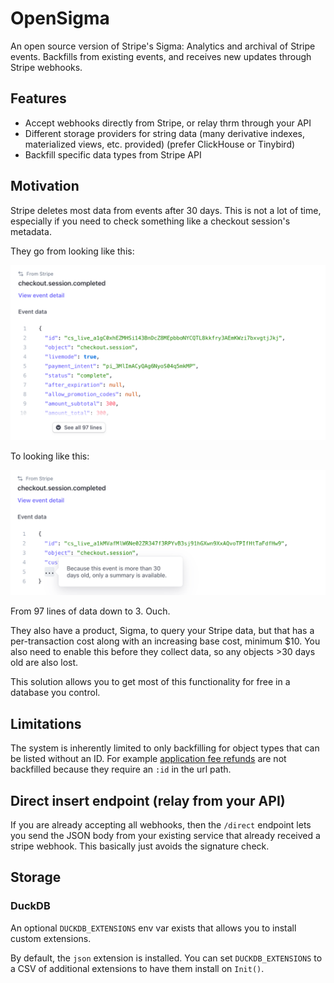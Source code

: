 # OpenSigma

An open source version of Stripe's Sigma: Analytics and archival of Stripe events. Backfills from existing events, and receives new updates through Stripe webhooks.


## Features

- Accept webhooks directly from Stripe, or relay thrm through your API
- Different storage providers for string data (many derivative indexes, materialized views, etc. provided) (prefer ClickHouse or Tinybird)
- Backfill specific data types from Stripe API

## Motivation

Stripe deletes most data from events after 30 days. This is not a lot of time, especially if you need to check something like a checkout session's metadata.

They go from looking like this:

![normal](/assets/normal.png)

To looking like this:

![expired](/assets/expired.png)

From 97 lines of data down to 3. Ouch.

They also have a product, Sigma, to query your Stripe data, but that has a per-transaction cost along with an increasing base cost, minimum $10. You also need to enable this before they collect data, so any objects >30 days old are also lost.

This solution allows you to get most of this functionality for free in a database you control.

## Limitations

The system is inherently limited to only backfilling for object types that can be listed without an ID. For example [application fee refunds](https://stripe.com/docs/api/fee_refunds) are not backfilled because they require an `:id` in the url path.

## Direct insert endpoint (relay from your API)

If you are already accepting all webhooks, then the `/direct` endpoint lets you send the JSON body from your existing service that already received a stripe webhook. This basically just avoids the signature check.

## Storage

### DuckDB

An optional `DUCKDB_EXTENSIONS` env var exists that allows you to install custom extensions.

By default, the `json` extension is installed. You can set `DUCKDB_EXTENSIONS` to a CSV of additional extensions to have them install on `Init()`.
